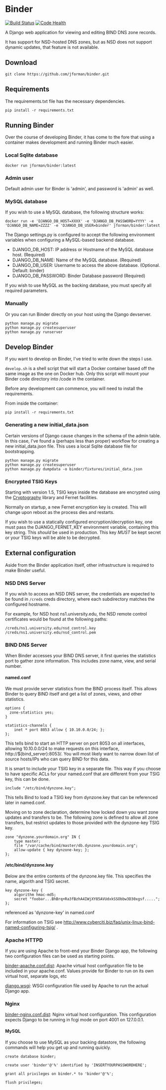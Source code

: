 # Binder #

[![Build Status](https://travis-ci.org/jforman/binder.svg?branch=master)](https://travis-ci.org/jforman/binder)
[![Code Health](https://landscape.io/github/jforman/binder/master/landscape.svg?style=flat)](https://landscape.io/github/jforman/binder/master)

A Django web application for viewing and editing BIND DNS zone records.

It has support for NSD-hosted DNS zones, but as NSD does not support dynamic updates,
that feature is not available.

## Download ##

```
git clone https://github.com/jforman/binder.git
```

## Requirements ##

The requirements.txt file has the necessary dependencies.

```
pip install -r requirements.txt
```

## Running Binder ##

Over the course of developing Binder, it has come to the fore that using a container makes
development and running Binder much easier.

### Local Sqlite database ###

```
docker run jforman/binder:latest
```
### Admin user ###

Default admin user for Binder is 'admin', and password is 'admin' as well.

### MySQL database ###

If you wish to use a MySQL database, the following structure works:
```
docker run -e 'DJANGO_DB_HOST=XXXX' -e 'DJANGO_DB_PASSWORD=YYYY' -e 'DJANGO_DB_NAME=ZZZZ' -e 'DJANGO_DB_USER=binder' jforman/binder:latest
```

The Django settings.py is configured to accept the following environment
variables when configuring a MySQL-based backend database.

* DJANGO_DB_HOST: IP address or Hostname of the MySQL database host. (Required)
* DJANGO_DB_NAME: Name of the MySQL database. (Required)
* DJANGO_DB_USER: Username to access the above database. (Optional. Default: binder)
* DJANGO_DB_PASSWORD: Binder Database password (Required)

If you wish to use MySQL as the backing database, you must specify all required
parameters.

### Manually ###

Or you can run Binder directly on your host using the Django devserver.

```
python manage.py migrate
python manage.py createsuperuser
python manage.py runserver
```

## Develop Binder

If you want to develop on Binder, I've tried to write down the steps I use.

`develop.sh` is a shell script that will start a Docker container based off the
same image as the one on Docker hub. Only this script will mount your
Binder code directory into /code in the container.

Before any development can commence, you will need to install the requirements.

From inside the container:

```
pip install -r requirements.txt
```

### Generating a new initial_data.json

Certain versions of Django cause changes in the schema of the admin table.
In this case, I've found a (perhaps less than proper) workflow for creating
a new initial_data.json file. This uses a local Sqlite database file for
bootstrapping.

```
python manage.py migrate
python manage.py createsuperuser
python manage.py dumpdata -o binder/fixtures/initial_data.json
```

### Encrypted TSIG Keys ###

Starting with version 1.5, TSIG keys inside the database are encrypted using the [Cryptography](https://cryptography.io/en/latest/fernet/) library and Fernet facilities.

Normally on startup, a new Fernet encryption key is created. This will change upon reboot as the process dies and restarts.

If you wish to use a statically configured encryption/decryption key, one must pass the DJANGO_FERNET_KEY environment variable, containing this key string. This *should* be used in production. This key *MUST* be kept secret or your TSIG keys will be able to be decrypted.

## External configuration ##

Aside from the Binder application itself, other infrastructure is required
to make Binder useful.

### NSD DNS Server ###

If you wish to access an NSD DNS server, the credentials are expected to be found in `/creds` creds directory,
where each subdirectory matches the configured hostname.

For example, for NSD host ns1.university.edu, the NSD remote control certificates would be found at the following paths:

```
/creds/ns1.university.edu/nsd_control.key
/creds/ns1.university.edu/nsd_control.pem
```

### BIND DNS Server ###

When Binder accesses your BIND DNS server, it first queries the statistics port to gather zone information. This includes zone name, view, and serial number.

#### named.conf ####

We must provide server statistics from the BIND process itself. This allows Binder to query BIND itself and get a list of zones, views, and other statistics.

    options {
      zone-statistics yes;
    }

    statistics-channels {
        inet * port 8053 allow { 10.10.0.0/24; };
    };

This tells bind to start an HTTP server on port 8053 on all interfaces, allowing 10.10.0.0/24 to make requests on this interface, http://${bind_server}:8053/. You will most likely want to narrow down list of source hosts/IPs who can query BIND for this data.

It is smart to include your TSIG key in a separate file. This way if you choose to have specific ACLs for your named.conf that are different from your TSIG key, this can be done.

    include "/etc/bind/dynzone.key";

This tells Bind to load a TSIG key from dynzone.key that can be referenced later in named.conf.

Moving on to zone declaration, determine how locked down you want zone updates and transfers to be. The following zone is defined to allow all zone transfers, but restrict updates to those provided with the dynzone-key TSIG key.

    zone "dynzone.yourdomain.org" IN {
        type master;
        file "/var/cache/bind/master/db.dynzone.yourdomain.org";
        allow-update { key dynzone-key; };
    };

#### /etc/bind/dynzone.key ####

Below are the entire contents of the dynzone.key file. This specifies the name, algorith and TSIG secret.

    key dynzone-key {
        algorithm hmac-md5;
        secret "foobar...BhBrq+Ra3fBzhA4IWjXY85AVUdxkSSObbw3D30xgsf.....";
    };

referenced as 'dynzone-key' in named.conf

For information on TSIG see http://www.cyberciti.biz/faq/unix-linux-bind-named-configuring-tsig/ .


### Apache HTTPD ###

If you are using Apache to front-end your Binder Django app, the following two configuration files can be used as starting points.

[binder-apache.conf.dist](https://github.com/jforman/binder/blob/master/config/binder-apache.conf.dist): Apache virtual host configuration file to be included in your apache.conf. Values provide for Binder to run on its own virtual host, separate logs, etc

[django.wsgi](https://github.com/jforman/binder/blob/master/config/django.wsgi): WSGI configuration file used by Apache to run the actual Django app.

### Nginx ###

[binder-nginx.conf.dist](https://github.com/jforman/binder/blob/master/config/binder-nginx.conf.dist): Nginx virtual host configuration. This configuration expects Django to be running in fcgi mode on port 4001 on 127.0.0.1.

#### MySQL ###

If you choose to use MySQL as your backing datastore, the following commands
will help you get up and running quickly.

```
create database binder;

create user 'binder'@'%' identified by 'INSERTYOURPASSWORDHERE';

grant all privileges on binder.* to 'binder'@'%';

flush privileges;
```
